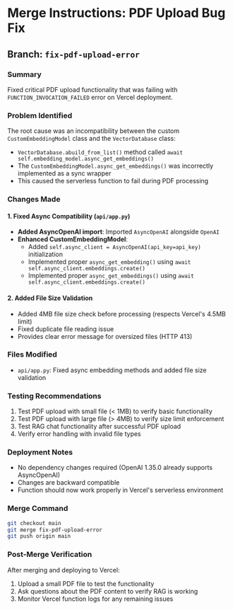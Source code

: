# Merge Instructions: PDF Upload Bug Fix

## Branch: `fix-pdf-upload-error`

### Summary
Fixed critical PDF upload functionality that was failing with `FUNCTION_INVOCATION_FAILED` error on Vercel deployment.

### Problem Identified
The root cause was an incompatibility between the custom `CustomEmbeddingModel` class and the `VectorDatabase` class:
- `VectorDatabase.abuild_from_list()` method called `await self.embedding_model.async_get_embeddings()` 
- The `CustomEmbeddingModel.async_get_embeddings()` was incorrectly implemented as a sync wrapper
- This caused the serverless function to fail during PDF processing

### Changes Made

#### 1. Fixed Async Compatibility (`api/app.py`)
- **Added AsyncOpenAI import**: Imported `AsyncOpenAI` alongside `OpenAI`
- **Enhanced CustomEmbeddingModel**: 
  - Added `self.async_client = AsyncOpenAI(api_key=api_key)` initialization
  - Implemented proper `async_get_embedding()` using `await self.async_client.embeddings.create()`
  - Implemented proper `async_get_embeddings()` using `await self.async_client.embeddings.create()`

#### 2. Added File Size Validation
- Added 4MB file size check before processing (respects Vercel's 4.5MB limit)
- Fixed duplicate file reading issue
- Provides clear error message for oversized files (HTTP 413)

### Files Modified
- `api/app.py`: Fixed async embedding methods and added file size validation

### Testing Recommendations
1. Test PDF upload with small file (< 1MB) to verify basic functionality
2. Test PDF upload with large file (> 4MB) to verify size limit enforcement
3. Test RAG chat functionality after successful PDF upload
4. Verify error handling with invalid file types

### Deployment Notes
- No dependency changes required (OpenAI 1.35.0 already supports AsyncOpenAI)
- Changes are backward compatible
- Function should now work properly in Vercel's serverless environment

### Merge Command
```bash
git checkout main
git merge fix-pdf-upload-error
git push origin main
```

### Post-Merge Verification
After merging and deploying to Vercel:
1. Upload a small PDF file to test the functionality
2. Ask questions about the PDF content to verify RAG is working
3. Monitor Vercel function logs for any remaining issues